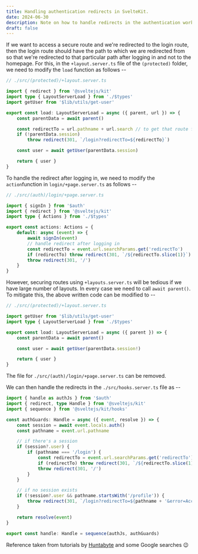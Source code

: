 ```yaml
---
title: Handling authentication redirects in SvelteKit.
date: 2024-06-30
description: Note on how to handle redirects in the authentication workflow in SvelteKit.
draft: false
---
```


If we want to access a secure route and we're redirected to the login route, then the login route should have the path to which we are redirected from so that we're redirected to that particular path after logging in and not to the homepage. For this, in the `+layout.server.ts` file of the `(protected)` folder, we need to modify the `load` function as follows --

```ts
// ./src/(protected)/+layout.server.ts

import { redirect } from '@sveltejs/kit'
import type { LayoutServerLoad } from './$types'
import getUser from '$lib/utils/get-user'

export const load: LayoutServerLoad = async ({ parent, url }) => {
	const parentData = await parent()

	const redirectTo = url.pathname + url.search // to get that route from which we are redirected from
	if (!parentData.session)
		throw redirect(301, `/login?redirectTo=${redirectTo}`)

	const user = await getUser(parentData.session)

	return { user }
}
```

To handle the redirect after logging in, we need to modify the `action`function in `login/+page.server.ts` as follows --

```ts
// ./src/(auth)/login/+page.server.ts

import { signIn } from '$auth'
import { redirect } from '@sveltejs/kit'
import type { Actions } from './$types'

export const actions: Actions = {
	default: async (event) => {
		await signIn(event)
		// handle redirect after logging in
		const redirectTo = event.url.searchParams.get('redirectTo')
		if (redirectTo) throw redirect(301, `/${redirectTo.slice(1)}`)
		throw redirect(301, '/')
	}
}
```

However, securing routes using `+layouts.server.ts` will be tedious if we have large number of layouts. In every case we need to call `await parent()`. To mitigate this, the above written code can be modified to --

```ts
// ./src/(protected)/+layout.server.ts

import getUser from '$lib/utils/get-user'
import type { LayoutServerLoad } from './$types'

export const load: LayoutServerLoad = async ({ parent }) => {
	const parentData = await parent()

	const user = await getUser(parentData.session!)

	return { user }
}
```

The file for `./src/(auth)/login/+page.server.ts` can be removed.

We can then handle the redirects in the `./src/hooks.server.ts` file as --

```ts
import { handle as authJs } from '$auth'
import { redirect, type Handle } from '@sveltejs/kit'
import { sequence } from '@sveltejs/kit/hooks'

const authGuards: Handle = async ({ event, resolve }) => {
	const session = await event.locals.auth()
	const pathname = event.url.pathname

	// if there's a session
	if (session?.user) {
		if (pathname === '/login') {
			const redirectTo = event.url.searchParams.get('redirectTo')
			if (redirectTo) throw redirect(301, `/${redirectTo.slice(1)}`)
			throw redirect(301, '/')
		}
	}

	// if no session exists
	if (!session?.user && pathname.startsWith('/profile')) {
		throw redirect(301, `/login?redirectTo=${pathname + '&error=AccessDenied'}`)
	}

	return resolve(event)
}

export const handle: Handle = sequence(authJs, authGuards)
```

Reference taken from tutorials by [Huntabyte](https://www.youtube.com/@Huntabyte) and some Google searches 😉
